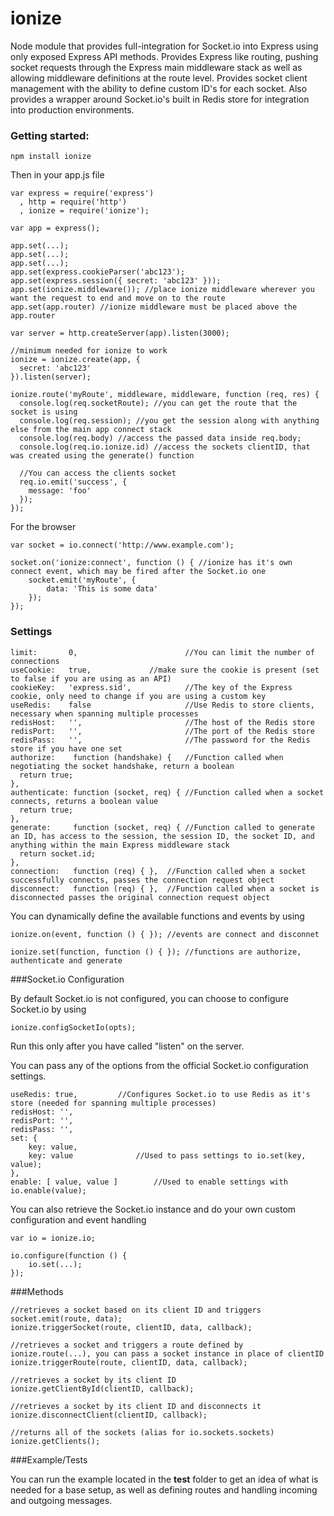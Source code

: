 ionize
=====

Node module that provides full-integration for Socket.io into Express using only exposed Express API methods. Provides Express like routing, pushing socket requests through the Express main middleware stack as well as allowing middleware definitions at the route level. Provides socket client management with the ability to define custom ID's for each socket. Also provides a wrapper around Socket.io's built in Redis store for integration into production environments.

### Getting started:

```
npm install ionize
```

Then in your app.js file

```
var express = require('express')
  , http = require('http')
  , ionize = require('ionize');
  
var app = express();
  
app.set(...);
app.set(...);
app.set(...);
app.set(express.cookieParser('abc123');
app.set(express.session({ secret: 'abc123' }));
app.set(ionize.middleware()); //place ionize middleware wherever you want the request to end and move on to the route
app.set(app.router) //ionize middleware must be placed above the app.router

var server = http.createServer(app).listen(3000);

//minimum needed for ionize to work
ionize = ionize.create(app, {
  secret: 'abc123' 
}).listen(server);

ionize.route('myRoute', middleware, middleware, function (req, res) {
  console.log(req.socketRoute); //you can get the route that the socket is using 
  console.log(req.session); //you get the session along with anything else from the main app connect stack
  console.log(req.body) //access the passed data inside req.body;
  console.log(req.io.ionize.id) //access the sockets clientID, that was created using the generate() function
  
  //You can access the clients socket
  req.io.emit('success', {
    message: 'foo'
  });
});

```

For the browser

```
var socket = io.connect('http://www.example.com');

socket.on('ionize:connect', function () { //ionize has it's own connect event, which may be fired after the Socket.io one
	socket.emit('myRoute', {
		data: 'This is some data'
	});
});
```

### Settings

```
limit:       0,                        //You can limit the number of connections
useCookie:   true,		       //make sure the cookie is present (set to false if you are using as an API)
cookieKey:   'express.sid',            //The key of the Express cookie, only need to change if you are using a custom key
useRedis:    false                     //Use Redis to store clients, necessary when spanning multiple processes
redisHost:   '',                       //The host of the Redis store
redisPort:   '',                       //The port of the Redis store
redisPass:   '',                       //The password for the Redis store if you have one set
authorize:    function (handshake) {   //Function called when negotiating the socket handshake, return a boolean
  return true;
},
authenticate: function (socket, req) { //Function called when a socket connects, returns a boolean value
  return true;
},
generate:     function (socket, req) { //Function called to generate an ID, has access to the session, the session ID, the socket ID, and anything within the main Express middleware stack
  return socket.id;
},
connection:   function (req) { },  //Function called when a socket successfully connects, passes the connection request object
disconnect:   function (req) { },  //Function called when a socket is disconnected passes the original connection request object
```

You can dynamically define the available functions and events by using
```
ionize.on(event, function () { }); //events are connect and disconnet
```
```
ionize.set(function, function () { }); //functions are authorize, authenticate and generate
```

###Socket.io Configuration

By default Socket.io is not configured, you can choose to configure Socket.io by using
```
ionize.configSocketIo(opts);
```
Run this only after you have called "listen" on the server.

You can pass any of the options from the official Socket.io configuration settings.
```
useRedis: true, 		//Configures Socket.io to use Redis as it's store (needed for spanning multiple processes)
redisHost: '',
redisPort: '',
redisPass: '',
set: {
	key: value,
	key: value              //Used to pass settings to io.set(key, value);
},
enable: [ value, value ]        //Used to enable settings with io.enable(value);
```

You can also retrieve the Socket.io instance and do your own custom configuration and event handling
```
var io = ionize.io;

io.configure(function () {
	io.set(...);
});
```

###Methods
```
//retrieves a socket based on its client ID and triggers socket.emit(route, data);
ionize.triggerSocket(route, clientID, data, callback); 

//retrieves a socket and triggers a route defined by ionize.route(...), you can pass a socket instance in place of clientID
ionize.triggerRoute(route, clientID, data, callback);

//retrieves a socket by its client ID
ionize.getClientById(clientID, callback);

//retrieves a socket by its client ID and disconnects it
ionize.disconnectClient(clientID, callback);

//returns all of the sockets (alias for io.sockets.sockets)
ionize.getClients();
```

###Example/Tests

You can run the example located in the **test** folder to get an idea of what is needed for a base setup, as well as defining routes and handling incoming and outgoing messages.
